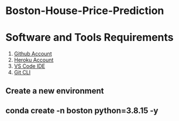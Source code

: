 # Boston-House-Price-Prediction

# Software and Tools Requirements
1) [Github Account](https://github.com)
2) [Heroku Account](https://heroku.com)
3) [VS Code IDE](https://code.visualstudio.com/)
4) [Git CLI](https://git-scm.com/book/en/v2/Getting-Started-The-Command-Line)


Create a new environment
---
conda create -n boston python=3.8.15 -y
---